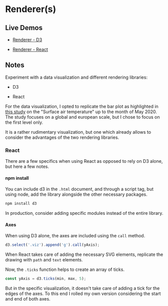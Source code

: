# Renderer(s)

## Live Demos

- [Renderer - D3](https://codepen.io/borntofrappe/full/OJMVmNg)

- [Renderer - React](https://codepen.io/borntofrappe/full/zYrGwZV)

## Notes

Experiment with a data visualization and different rendering libraries:

- D3

- React

For the data visualization, I opted to replicate the bar plot as highlighted in [this study](https://climate.copernicus.eu/surface-air-temperature-may-2020) on the "Surface air temperature" up to the month of May 2020. The study focuses on a global and european scale, but I chose to focus on the first level only.

It is a rather rudimentary visualization, but one which already allows to consider the advantages of the two rendering libraries.

### React

There are a few specifics when using React as opposed to rely on D3 alone, but here a few notes.

#### npm install

You can include d3 in the `.html` document, and through a script tag, but using node, add the library alongside the other necessary packages.

```bash
npm install d3
```

In production, consider adding specific modules instead of the entire library.

#### Axes

When using D3 alone, the axes are included using the `call` method.

```js
d3.select('.viz').append('g').call(yAxis);
```

When React takes care of adding the necessary SVG elements, replicate the drawing with `path` and `text` elements.

Now, the `.ticks` function helps to create an array of ticks.

```js
const yAxis = d3.ticks(min, max, 5);
```

But in the specific visualization, it doesn't take care of adding a tick for the edges of the axes. To this end I rolled my own version considering the start and end of both axes.
